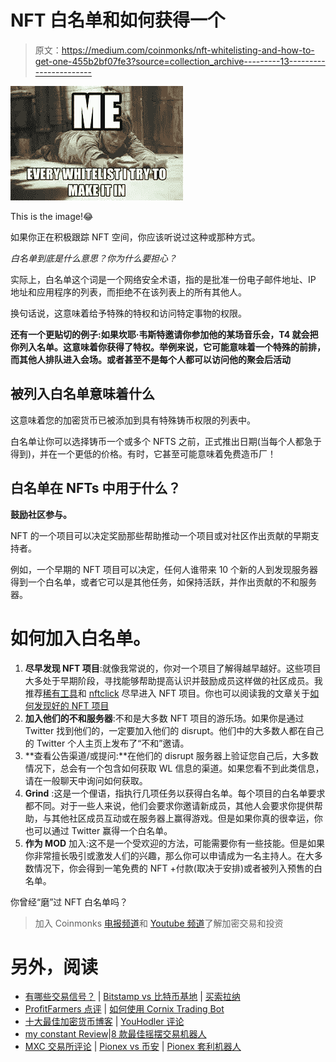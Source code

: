# NFT 白名单和如何获得一个

> 原文：<https://medium.com/coinmonks/nft-whitelisting-and-how-to-get-one-455b2bf07fe3?source=collection_archive---------13----------------------->

![](img/d468accc1dc284849810416e0d9dc4dd.png)

This is the image!😂

如果你正在积极跟踪 NFT 空间，你应该听说过这种或那种方式。

*白名单到底是什么意思？你为什么要担心？*

实际上，白名单这个词是一个网络安全术语，指的是批准一份电子邮件地址、IP 地址和应用程序的列表，而拒绝不在该列表上的所有其他人。

换句话说，这意味着给予特殊的特权和访问特定事物的权限。

**还有一个更贴切的例子:如果坎耶·韦斯特邀请你参加他的某场音乐会，T4 就会把你列入名单。这意味着你获得了特权。举例来说，它可能意味着一个特殊的前排，而其他人排队进入会场。或者甚至不是每个人都可以访问他的聚会后活动**

## 被列入白名单意味着什么

这意味着您的加密货币已被添加到具有特殊铸币权限的列表中。

白名单让你可以选择铸币一个或多个 NFTS 之前，正式推出日期(当每个人都急于得到)，并在一个更低的价格。有时，它甚至可能意味着免费造币厂！

## 白名单在 NFTs 中用于什么？

**鼓励社区参与。**

NFT 的一个项目可以决定奖励那些帮助推动一个项目或对社区作出贡献的早期支持者。

例如，一个早期的 NFT 项目可以决定，任何人谁带来 10 个新的人到发现服务器得到一个白名单，或者它可以是其他任务，如保持活跃，并作出贡献的不和服务器。

# **如何加入白名单。**

1.  **尽早发现 NFT 项目**:就像我常说的，你对一个项目了解得越早越好。这些项目大多处于早期阶段，寻找能够帮助提高认识并鼓励成员这样做的社区成员。我推荐[稀有工具](https://rarity.tools/upcoming/)和 [nftclick](https://nftclick.io/) 尽早进入 NFT 项目。你也可以阅读我的文章关于[如何发现好的 NFT 项目](/coinmonks/7-ways-to-spot-a-good-nft-project-79ab51e48909)
2.  **加入他们的不和服务器**:不和是大多数 NFT 项目的游乐场。如果你是通过 Twitter 找到他们的，一定要加入他们的 disrupt。他们中的大多数人都在自己的 Twitter 个人主页上发布了“不和”邀请。
3.  **查看公告渠道/或提问:**在他们的 disrupt 服务器上验证您自己后，大多数情况下，总会有一个包含如何获取 WL 信息的渠道。如果您看不到此类信息，请在一般聊天中询问如何获取。
4.  **Grind** :这是一个俚语，指执行几项任务以获得白名单。每个项目的白名单要求都不同。对于一些人来说，他们会要求你邀请新成员，其他人会要求你提供帮助，与其他社区成员互动或在服务器上赢得游戏。但是如果你真的很幸运，你也可以通过 Twitter 赢得一个白名单。
5.  **作为 MOD** 加入:这不是一个受欢迎的方法，可能需要你有一些技能。但是如果你非常擅长吸引或激发人们的兴趣，那么你可以申请成为一名主持人。在大多数情况下，你会得到一笔免费的 NFT +付款(取决于安排)或者被列入预售的白名单。

你曾经“磨”过 NFT 白名单吗？

> 加入 Coinmonks [电报频道](https://t.me/coincodecap)和 [Youtube 频道](https://www.youtube.com/c/coinmonks/videos)了解加密交易和投资

# 另外，阅读

*   [有哪些交易信号？](https://coincodecap.com/trading-signal) | [Bitstamp vs 比特币基地](https://coincodecap.com/bitstamp-coinbase) | [买索拉纳](https://coincodecap.com/buy-solana)
*   [ProfitFarmers 点评](https://coincodecap.com/profitfarmers-review) | [如何使用 Cornix Trading Bot](https://coincodecap.com/cornix-trading-bot)
*   [十大最佳加密货币博客](https://coincodecap.com/best-cryptocurrency-blogs) | [YouHodler 评论](https://coincodecap.com/youhodler-review)
*   [my constant Review](https://coincodecap.com/myconstant-review)|[8 款最佳摇摆交易机器人](https://coincodecap.com/best-swing-trading-bots)
*   [MXC 交易所评论](/coinmonks/mxc-exchange-review-3af0ec1cba8c) | [Pionex vs 币安](https://coincodecap.com/pionex-vs-binance) | [Pionex 套利机器人](https://coincodecap.com/pionex-arbitrage-bot)